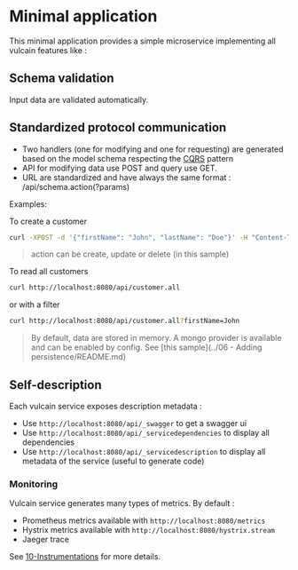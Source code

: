 # Minimal application

This minimal application provides a simple microservice implementing all vulcain features like :

## Schema validation

Input data are validated automatically.

## Standardized protocol communication

* Two handlers (one for modifying and one for requesting) are generated based on the model schema respecting the [CQRS](https://martinfowler.com/bliki/CQRS.html) pattern
* API for modifying data use POST and query use GET.
* URL are standardized and have always the same format : /api/schema.action(?params)

Examples:

To create a customer

```bash
curl -XPOST -d '{"firstName": "John", "lastName": "Doe"}' -H "Content-Type: application/json" http://localhost:8080/api/customer.create
```

> action can be create, update or delete (in this sample)

To read all customers

```bash
curl http://localhost:8080/api/customer.all
```

or with a filter

```bash
curl http://localhost:8080/api/customer.all?firstName=John
```

> By default, data are stored in memory. A mongo provider is available and can be enabled by config. See [this sample](../06 - Adding persistence/README.md)

## Self-description

Each vulcain service exposes description metadata :

- Use ```http://localhost:8080/api/_swagger``` to get a swagger ui
- Use ```http://localhost:8080/api/_servicedependencies``` to display all dependencies
- Use ```http://localhost:8080/api/_servicedescription``` to display all metadata of the service (useful to generate code)

### Monitoring

Vulcain service generates many types of metrics. By default :

- Prometheus metrics available with ```http://localhost:8080/metrics```  
- Hystrix metrics available with ```http://localhost:8080/hystrix.stream```  
- Jaeger trace

See [10-Instrumentations](../10-Instrumentations/README.md) for more details.
